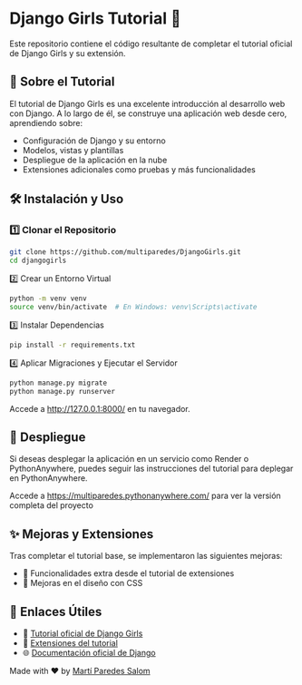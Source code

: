 # Django Girls Tutorial 🚀

Este repositorio contiene el código resultante de completar el tutorial oficial de Django Girls y su extensión.

## 📖 Sobre el Tutorial
El tutorial de Django Girls es una excelente introducción al desarrollo web con Django. A lo largo de él, se construye una aplicación web desde cero, aprendiendo sobre:

- Configuración de Django y su entorno
- Modelos, vistas y plantillas
- Despliegue de la aplicación en la nube
- Extensiones adicionales como pruebas y más funcionalidades

## 🛠️ Instalación y Uso

### 1️⃣ Clonar el Repositorio
```sh
git clone https://github.com/multiparedes/DjangoGirls.git
cd djangogirls
```
2️⃣ Crear un Entorno Virtual
```sh
python -m venv venv
source venv/bin/activate  # En Windows: venv\Scripts\activate
```
3️⃣ Instalar Dependencias
```sh
pip install -r requirements.txt
```

4️⃣ Aplicar Migraciones y Ejecutar el Servidor
```sh
python manage.py migrate
python manage.py runserver
```

Accede a http://127.0.0.1:8000/ en tu navegador.

## 🚀 Despliegue
Si deseas desplegar la aplicación en un servicio como Render o PythonAnywhere, puedes seguir las instrucciones del tutorial para deplegar en PythonAnywhere.

Accede a https://multiparedes.pythonanywhere.com/ para ver la versión completa del proyecto


## ✨ Mejoras y Extensiones
Tras completar el tutorial base, se implementaron las siguientes mejoras:

- 📌 Funcionalidades extra desde el tutorial de extensiones
- 🎨 Mejoras en el diseño con CSS

## 🔗 Enlaces Útiles

- 📘 [Tutorial oficial de Django Girls](https://tutorial.djangogirls.org/es/django_installation/)
- 🚀 [Extensiones del tutorial](https://tutorial-extensions.djangogirls.org/es/)
- 🌐 [Documentación oficial de Django](https://docs.djangoproject.com/es/5.1/)

Made with ❤️ by [Martí Paredes Salom](https://www.linkedin.com/in/martiparedessalom/)